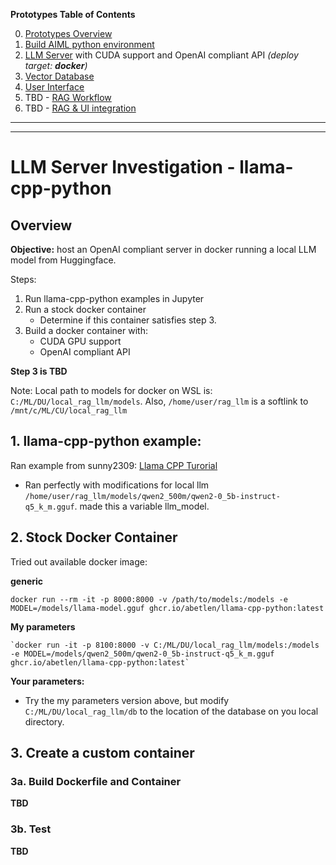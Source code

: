 **Prototypes Table of Contents**

0. [Prototypes Overview](../README.md)
1. [Build AIML python environment](../1-build-env/README.md)
2. [LLM Server](../2-llm-server/README.md) with CUDA support and OpenAI compliant API *(deploy target: **docker**)*
3. [Vector Database](../3-vectorDB/README.md)
4. [User Interface](../4-user-interface/README.md)
5. TBD - [RAG Workflow](../5-rag-workflow/README.md)
6. TBD - [RAG & UI integration](../6-rag-ui-integration/README.md)

---------
---------

# LLM Server Investigation - llama-cpp-python

## Overview  

**Objective:** host an OpenAI compliant server in docker running a local LLM model from Huggingface.

Steps:
1. Run llama-cpp-python examples in Jupyter
2. Run a stock docker container
    - Determine if this container satisfies step 3.
3. Build a docker container with:
    - CUDA GPU support
    - OpenAI compliant API

**Step 3 is TBD**

Note:  Local path to models for docker on WSL is:  `C:/ML/DU/local_rag_llm/models`.  Also, `/home/user/rag_llm` is a softlink to `/mnt/c/ML/CU/local_rag_llm`

## 1. llama-cpp-python example:

Ran example from sunny2309: [Llama CPP Turorial](llama-cpp-tutorial.ipynb)

- Ran perfectly with modifications for local llm `/home/user/rag_llm/models/qwen2_500m/qwen2-0_5b-instruct-q5_k_m.gguf`.  made this a variable llm_model.

## 2. Stock Docker Container

Tried out available docker image:

**generic**

`docker run --rm -it -p 8000:8000 -v /path/to/models:/models -e MODEL=/models/llama-model.gguf ghcr.io/abetlen/llama-cpp-python:latest`

**My parameters**

    `docker run -it -p 8100:8000 -v C:/ML/DU/local_rag_llm/models:/models -e MODEL=/models/qwen2_500m/qwen2-0_5b-instruct-q5_k_m.gguf  ghcr.io/abetlen/llama-cpp-python:latest`

**Your parameters:**

- Try the my parameters version above, but modify `C:/ML/DU/local_rag_llm/db` to the location of the database on you local directory.

## 3. Create a custom container



### 3a. Build Dockerfile and Container

**TBD**


### 3b. Test


**TBD**
